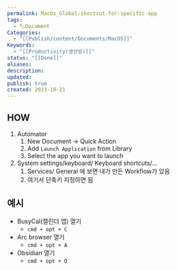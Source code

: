 ```yaml
---
permalink: MacOs_Global-shortcut-for-specific-app
tags:
  - 🏷️Document
Categories:
  - "[[Publish/content/Documents/MacOS]]"
Keywords:
  - "[[Productivity(생산성)]]"
status: "[[Done]]"
aliases: 
description: 
updated: 
publish: true
created: 2023-10-21
---
```



## HOW
1. Automator
	1. New Document -> Quick Action
	2. Add `Launch Application` from Library
	3. Select the app you want to launch
2. System settings/keyboard/ Keyboard shortcuts/...
	1. Services/ General 에 보면 내가 만든 Workflow가 있음
	2. 여기서 단축키 지정하면 됨

## 예시
- BusyCal(캘린더 앱) 열기
	-  `cmd + opt + C`
- Arc browser 열기
	-  `cmd + opt + A`
- Obsidian 열기
	-  `cmd + opt + O`